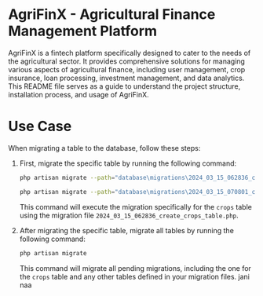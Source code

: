 # AgriFinX - Agricultural Finance Management Platform

AgriFinX is a fintech platform specifically designed to cater to the needs of the agricultural sector. It provides comprehensive solutions for managing various aspects of agricultural finance, including user management, crop insurance, loan processing, investment management, and data analytics. This README file serves as a guide to understand the project structure, installation process, and usage of AgriFinX.

# Use Case

When migrating a table to the database, follow these steps:

1. First, migrate the specific table by running the following command:

    ```sh
    php artisan migrate --path="database\migrations\2024_03_15_062836_create_crops_table.php"

    ```

    ```sh
    php artisan migrate --path="database\migrations\2024_03_15_070801_create_flnancial_groups_table.php"
    
    ```

    This command will execute the migration specifically for the `crops` table using the migration file `2024_03_15_062836_create_crops_table.php`.

2. After migrating the specific table, migrate all tables by running the following command:

    ```sh
    php artisan migrate
    ```

    This command will migrate all pending migrations, including the one for the `crops` table and any other tables defined in your migration files.
jani naa
